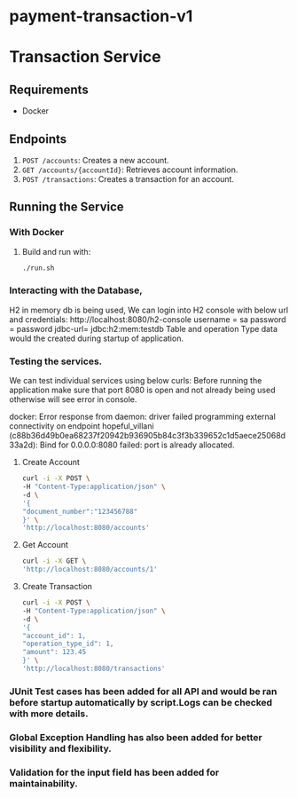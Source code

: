 # payment-transaction-v1

# Transaction Service

## Requirements
- Docker

## Endpoints
1. `POST /accounts`: Creates a new account.
2. `GET /accounts/{accountId}`: Retrieves account information.
3. `POST /transactions`: Creates a transaction for an account.

## Running the Service

### With Docker
1. Build and run with:
   ```bash
   ./run.sh
### Interacting with the Database,
H2 in memory db is being used,
We can login into H2 console with below url and credentials:
http://localhost:8080/h2-console
username = sa
password = password
jdbc-url= jdbc:h2:mem:testdb
Table and operation Type data would the created during startup of application.

### Testing the services.
We can test individual services using below curls:
Before running the application make sure that port 8080 is open and not already being used otherwise will see error in console.

docker: Error response from daemon: driver failed programming external connectivity on endpoint hopeful_villani (c88b36d49b0ea68237f20942b936905b84c3f3b339652c1d5aece25068d33a2d): Bind for 0.0.0.0:8080 failed: port is already allocated.

1. Create Account
   ```bash
   curl -i -X POST \
   -H "Content-Type:application/json" \
   -d \
   '{
   "document_number":"123456788"
   }' \
   'http://localhost:8080/accounts'
   ```
2. Get Account
   ```bash
   curl -i -X GET \
   'http://localhost:8080/accounts/1'
   ```
3. Create Transaction
   ```bash
   curl -i -X POST \
   -H "Content-Type:application/json" \
   -d \
   '{
   "account_id": 1,
   "operation_type_id": 1,
   "amount": 123.45
   }' \
   'http://localhost:8080/transactions'
   ```

### JUnit Test cases has been added for all API and would be ran before startup automatically by script.Logs can be checked with more details.

### Global Exception Handling has also been added for better visibility and flexibility.

### Validation for the input field has been added for maintainability.
   
